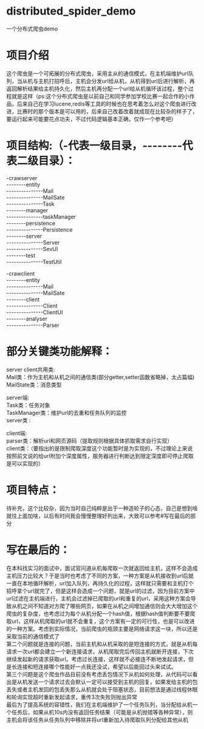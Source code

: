 # distributed_spider_demo
一个分布式爬虫demo

# 项目介绍<br/>
这个爬虫是一个可拓展的分布式爬虫，采用主从的通信模式，在主机端维护url队列，当从机与主机打招呼后，主机会分发url给从机，从机得到url后进行解析，再返回解析结果给主机持久化，然后主机再分配一个url给从机循环该过程，整个过程就是这样（ps:这个分布式爬虫是以前自己和同学参加学校比赛一起合作的小作品，后来自己在学习lucene,redis等工具的时候也在思考着怎么对这个爬虫进行改进，比赛时的那个版本是可以用的，后来自己改着改着就成现在比较杂的样子了，要运行起来可能要花点功夫，不过代码逻辑基本正确，仅作一个参考吧）<br/>

# 项目结构:（-代表一级目录，--------代表二级目录）：<br/>
-crawserver<br/>
--------entity<br/>
---------------Mail<br/>
---------------MailSate<br/>
---------------Task<br/>
--------manager<br/>
---------------taskManager<br/>
--------persistence<br/>
---------------Persistence<br/>
--------server<br/>
---------------Server<br/>
---------------SevUI<br/>
--------test<br/>
---------------TestUtil<br/>

-crawclient<br/>
--------entity<br/>
---------------Mail<br/>
---------------MailSate<br/>
--------client<br/>
---------------Client<br/>
---------------ClientUI<br/>
--------analyser<br/>
---------------Parser<br/>

# 部分关键类功能解释：<br/>

server client共用类:<br/>
Mail类：作为主机和从机之间的通信类(部分getter,setter函数省略掉，太占篇幅)<br/>
MailState类：消息类型<br/>

server端:<br/>
Task类：任务对象<br/>
TaskManager类：维护url的去重和任务队列的监控<br/>
server类 :<br/>

client端:<br/>
parser类：解析url和网页源码（提取规则根据具体抓取需求自行实现）<br/>
client类：（要指出的是限制爬取深度这个功能暂时是为实现的，不过理论上来说按照前文说的给url附加个深度属性，服务器进行判断达到限定深度即可停止爬取是可以实现的）<br/>

# 项目特点：<br/>
待补充，这个比较杂，因为当时自己纯粹是出于一种造轮子的心态，自己是想到啥就往上面加啥，以后有时间我会慢慢整理好列出来，大致可以参考#写在最后的部分

# 写在最后的：<br/>
在本科找实习的面试中，面试官问道从机每爬取一次就返回给主机，这样不会造成主机压力比较大？于是当时也考虑了不同的方案，一种方案是从机接收到url后就一直在本地循环解析，url加入队列，再持久化的过程，这样就只需要和主机打个招呼拿个url就完了，但是这样会造成一个问题，就是url的过滤，因为目前方案中url过滤在主机端进行，主机会过滤掉已爬取的url和重复的url，采用这种方案会导致从机之间不知道对方爬了哪些网页，如果在从机之间增加通信则会大大增加这个爬虫的复杂度，也考虑过为每个从机分配一个hash值，根据hash值判断要不要爬取url，这样从机爬取的url就不会重复，这个方案有一定的可行性，也是可以改进的一种方案。考虑到实际情况，当前爬虫的瓶颈主要是网络请求这一块，所以还是采取当前的通信模式了<br/>
第二个问题就是连接的问题，当前主机和从机采取的是短连接的方式，就是从机每请求一次url都会建立一个新连接请求，从机爬取完后传回主机就断开连接，下次继续发起新的请求获取url。考虑过长连接，这样就不必接连不断地发起请求，但是长连接和短连接哪个性能好一点我还没试，希望以后能回过头来试试。<br/>
第三个问题是这个爬虫作品目前没有考虑丢包情况下从机如何处理，从代码可以看出是从机发送一个请求过去会默认一定可以接受到主机的回复，如果发给主机的包丢失或者主机发回的包丢失那么从机就会处于阻塞状态，目前想法是通过线程休眠和轮询实现超时重新发起请求，重传3次失败则抛出异常<br/>
最后为了提高系统的容错性，我们在主机端维护了一个任务队列，当分配给从机一个任务后，如果从机10s内没有返回任务结果（可能是从机抛错等各种异常），则主机会将该任务从任务队列中移除并将url重新加入待爬取队列分配给其他从机
